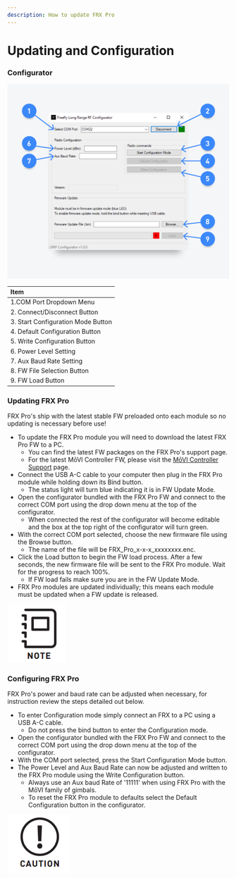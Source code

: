 ```yaml
---
description: How to update FRX Pro
---
```


# Updating and Configuration

### Configurator

![](../../../.gitbook/assets/frxpro_wiki_wiringcontrollerside-copy.jpg)

| Item  |
| :--- |
| 1.COM Port Dropdown Menu |
| 2. Connect/Disconnect Button |
| 3. Start Configuration Mode Button |
| 4. Default Configuration Button |
| 5. Write Configuration Button |
| 6. Power Level Setting |
| 7. Aux Baud Rate Setting |
| 8. FW File Selection Button |
| 9. FW Load Button |

### Updating FRX Pro

FRX Pro's ship with the latest stable FW preloaded onto each module so no updating is necessary before use!

* To update the FRX Pro module you will need to download the latest FRX Pro FW to a PC.
  * You can find the latest FW packages on the FRX Pro's support page.
  * For the latest MōVI Controller FW, please visit the [MōVI Controller Support](https://freeflysystems.com/support/movi-controller-support) page.
* Connect the USB A-C cable to your computer then plug in the FRX Pro module while holding down its Bind button.
  * The status light will turn blue indicating it is in FW Update Mode.
* Open the configurator bundled with the FRX Pro FW and connect to the correct COM port using the drop down menu at the top of the configurator.
  * When connected the rest of the configurator will become editable and the box at the top right of the configurator will turn green.
* With the correct COM port selected, choose the new firmware file using the Browse button. 
  * The name of the file will be FRX\_Pro\_x-x-x\_xxxxxxxx.enc.
* Click the Load button to begin the FW load process. After a few seconds, the new firmware file will be sent to the FRX Pro module. Wait for the progress to reach 100%.
  * If FW load fails make sure you are in the FW Update Mode.
* FRX Pro modules are updated individually; this means each module must be updated when a FW update is released.

![MoVI Controller FW must be v4.0.1 or later to work with FRX Pro. ](../../../.gitbook/assets/note.png)

### Configuring FRX Pro

FRX Pro's power and baud rate can be adjusted when necessary, for instruction review the steps detailed out below.

* To enter Configuration mode simply connect an FRX to a PC using a USB A-C cable.
  * Do not press the bind button to enter the Configuration mode.
* Open the configurator bundled with the FRX Pro FW and connect to the correct COM port using the drop down menu at the top of the configurator.
* With the COM port selected, press the Start Configuration Mode button. 
* The Power Level and Aux Baud Rate can now be adjusted and written to the FRX Pro module using the Write Configuration button.
  * Always use an Aux baud Rate of '11111' when using FRX Pro with the MōVI family of gimbals.
  * To reset the FRX Pro module to defaults select the Default Configuration button in the configurator.

![Be sure to know and adhere to the radio frequency legislation in the region where FRX Pro is being used.](../../../.gitbook/assets/caution.png)

